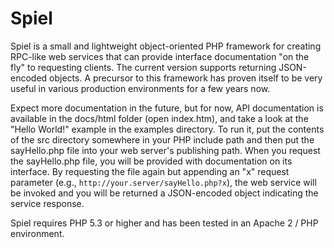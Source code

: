 Spiel
=====

Spiel is a small and lightweight object-oriented PHP framework for creating
RPC-like web services that can provide interface documentation "on the fly" to
requesting clients. The current version supports returning JSON-encoded objects.
A precursor to this framework has proven itself to be very useful in various
production environments for a few years now.

Expect more documentation in the future, but for now, API documentation is
available in the docs/html folder (open index.htm), and take a look at the
"Hello World!" example in the examples directory. To run it, put the contents of
the src directory somewhere in your PHP include path and then put the
sayHello.php file into your web server's publishing path. When you request the
sayHello.php file, you will be provided with documentation on its interface. By
requesting the file again but appending an "x" request parameter (e.g.,
`http://your.server/sayHello.php?x`), the web service will be invoked and you
will be returned a JSON-encoded object indicating the service response.

Spiel requires PHP 5.3 or higher and has been tested in an Apache 2 / PHP
environment.
